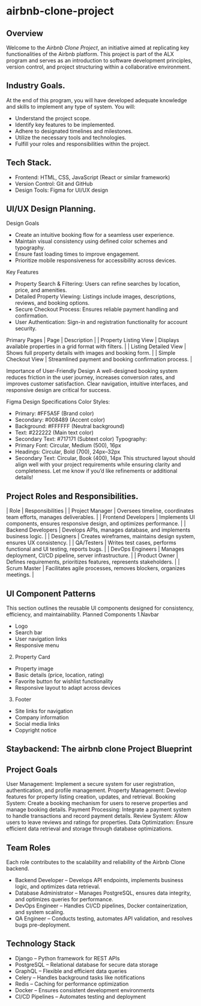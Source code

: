 # airbnb-clone-project

## Overview
Welcome to the *Airbnb Clone Project*, an initiative aimed at replicating key functionalities of the Airbnb platform. This project is part of the ALX program and serves as an introduction to software development principles, version control, and project structuring within a collaborative environment.

## Industry Goals.
At the end of this program, you will have developed adequate knowledge and skills to implement any type of system. You will:

- Understand the project scope.
- Identify key features to be implemented.
- Adhere to designated timelines and milestones.
- Utilize the necessary tools and technologies.
- Fulfill your roles and responsibilities within the project.

## Tech Stack.

- Frontend: HTML, CSS, JavaScript (React or similar framework)
- Version Control: Git and GitHub
- Design Tools: Figma for UI/UX design

## UI/UX Design Planning.
Design Goals
- Create an intuitive booking flow for a seamless user experience.
- Maintain visual consistency using defined color schemes and typography.
- Ensure fast loading times to improve engagement.
- Prioritize mobile responsiveness for accessibility across devices.

Key Features
- Property Search & Filtering: Users can refine searches by location, price, and amenities.
- Detailed Property Viewing: Listings include images, descriptions, reviews, and booking options.
- Secure Checkout Process: Ensures reliable payment handling and confirmation.
- User Authentication: Sign-in and registration functionality for account security.

Primary Pages
| Page                  | Description                                                  | 
| Property Listing View | Displays available properties in a grid format with filters. | 
| Listing Detailed View | Shows full property details with images and booking form.    | 
| Simple Checkout View  | Streamlined payment and booking confirmation process.        | 

Importance of User-Friendly Design
A well-designed booking system reduces friction in the user journey, increases conversion rates, and improves customer satisfaction. Clear navigation, intuitive interfaces, and responsive design are critical for success.

Figma Design Specifications
Color Styles:
- Primary: #FF5A5F (Brand color)
- Secondary: #008489 (Accent color)
- Background: #FFFFFF (Neutral background)
- Text: #222222 (Main text color)
- Secondary Text: #717171 (Subtext color)
Typography:
- Primary Font: Circular, Medium (500), 16px
- Headings: Circular, Bold (700), 24px–32px
- Secondary Text: Circular, Book (400), 14px
This structured layout should align well with your project requirements while ensuring clarity and completeness. Let me know if you’d like refinements or additional details!

## Project Roles and Responsibilities.

| Role                | Responsibilities                                                                | 
| Project Manager     | Oversees timeline, coordinates team efforts, manages deliverables.              | 
| Frontend Developers | Implements UI components, ensures responsive design, and optimizes performance. | 
| Backend Developers  | Develops APIs, manages database, and implements business logic.                 | 
| Designers           | Creates wireframes, maintains design system, ensures UX consistency.            | 
| QA/Testers          | Writes test cases, performs functional and UI testing, reports bugs.            | 
| DevOps Engineers    | Manages deployment, CI/CD pipeline, server infrastructure.                      | 
| Product Owner       | Defines requirements, prioritizes features, represents stakeholders.            | 
| Scrum Master        | Facilitates agile processes, removes blockers, organizes meetings.              | 

## UI Component Patterns

This section outlines the reusable UI components designed for consistency, efficiency, and maintainability.
Planned Components
1.Navbar
 - Logo
 - Search bar
 - User navigation links
 - Responsive menu
2. Property Card
 - Property image
 - Basic details (price, location, rating)
 - Favorite button for wishlist functionality
 - Responsive layout to adapt across devices
3. Footer
 - Site links for navigation
 - Company information
 - Social media links
 - Copyright notice

## Staybackend: The airbnb clone Project Blueprint

## Project Goals
User Management: Implement a secure system for user registration, authentication, and profile management.
Property Management: Develop features for property listing creation, updates, and retrieval.
Booking System: Create a booking mechanism for users to reserve properties and manage booking details.
Payment Processing: Integrate a payment system to handle transactions and record payment details.
Review System: Allow users to leave reviews and ratings for properties.
Data Optimization: Ensure efficient data retrieval and storage through database optimizations.

## Team Roles 

Each role contributes to the scalability and reliability of the Airbnb Clone backend.
- Backend Developer – Develops API endpoints, implements business logic, and optimizes data retrieval.
- Database Administrator – Manages PostgreSQL, ensures data integrity, and optimizes queries for performance.
- DevOps Engineer – Handles CI/CD pipelines, Docker containerization, and system scaling.
- QA Engineer – Conducts testing, automates API validation, and resolves bugs pre-deployment.

## Technology Stack

- Django – Python framework for REST APIs
- PostgreSQL – Relational database for secure data storage
- GraphQL – Flexible and efficient data queries
- Celery – Handles background tasks like notifications
- Redis – Caching for performance optimization
- Docker – Ensures consistent development environments
- CI/CD Pipelines – Automates testing and deployment








